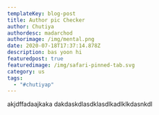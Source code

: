 ```yaml
---
templateKey: blog-post
title: Author pic Checker
author: Chutiya
authordesc: madarchod
authorimage: /img/mental.png
date: 2020-07-18T17:37:14.878Z
description: bas yoon hi
featuredpost: true
featuredimage: /img/safari-pinned-tab.svg
category: us
tags:
  - "#chutiyap"
---
```

akjdffadaajkaka dakdaskdlasdklasdlkadlklkdasnkdl